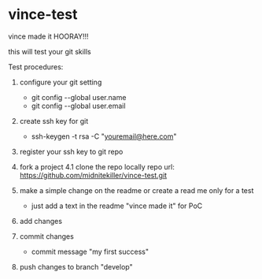 # vince-test

vince made it HOORAY!!!

this will test your git skills



Test procedures:

1. configure your git setting
	- git config --global user.name
	- git config --global user.email

2. create ssh key for git
	- ssh-keygen -t rsa -C "youremail@here.com"
3. register your ssh key to git repo

4. fork a project
4.1 clone the repo locally
	repo url: https://github.com/midnitekiller/vince-test.git
5. make a simple change on the readme or create a read me only for a test
	- just add a text in the readme "vince made it" for PoC
6. add changes
7. commit changes 
	- commit message "my first success"
8. push changes to branch "develop"

